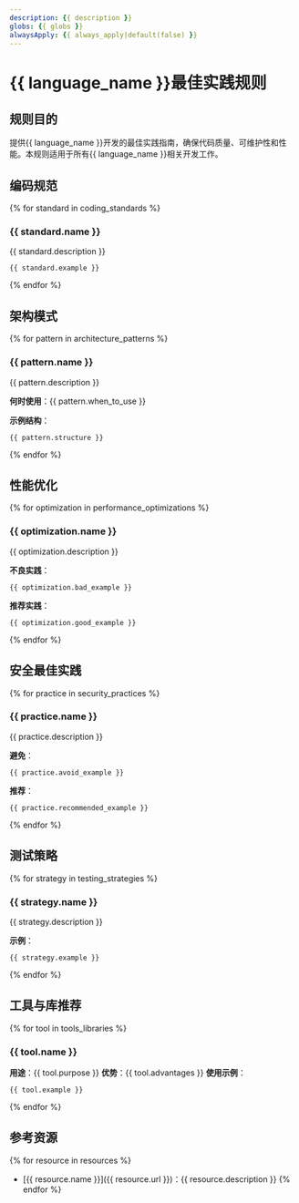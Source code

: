 ```yaml
---
description: {{ description }}
globs: {{ globs }}
alwaysApply: {{ always_apply|default(false) }}
---
```


# {{ language_name }}最佳实践规则

## 规则目的

提供{{ language_name }}开发的最佳实践指南，确保代码质量、可维护性和性能。本规则适用于所有{{ language_name }}相关开发工作。

## 编码规范

{% for standard in coding_standards %}

### {{ standard.name }}

{{ standard.description }}

```{{ language_extension }}
{{ standard.example }}
```
{% endfor %}

## 架构模式

{% for pattern in architecture_patterns %}

### {{ pattern.name }}

{{ pattern.description }}

**何时使用**：{{ pattern.when_to_use }}

**示例结构**：
```
{{ pattern.structure }}
```
{% endfor %}

## 性能优化

{% for optimization in performance_optimizations %}

### {{ optimization.name }}

{{ optimization.description }}

**不良实践**：
```{{ language_extension }}
{{ optimization.bad_example }}
```

**推荐实践**：
```{{ language_extension }}
{{ optimization.good_example }}
```
{% endfor %}

## 安全最佳实践

{% for practice in security_practices %}

### {{ practice.name }}

{{ practice.description }}

**避免**：
```{{ language_extension }}
{{ practice.avoid_example }}
```

**推荐**：
```{{ language_extension }}
{{ practice.recommended_example }}
```
{% endfor %}

## 测试策略

{% for strategy in testing_strategies %}

### {{ strategy.name }}

{{ strategy.description }}

**示例**：
```{{ language_extension }}
{{ strategy.example }}
```
{% endfor %}

## 工具与库推荐

{% for tool in tools_libraries %}

### {{ tool.name }}

**用途**：{{ tool.purpose }}
**优势**：{{ tool.advantages }}
**使用示例**：
```{{ language_extension }}
{{ tool.example }}
```
{% endfor %}

## 参考资源

{% for resource in resources %}

- [{{ resource.name }}]({{ resource.url }})：{{ resource.description }}
{% endfor %}
